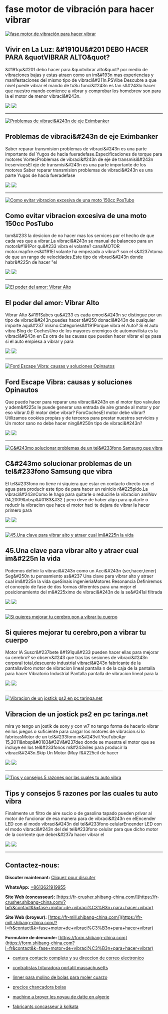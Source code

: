 # fase motor de vibración para hacer vibrar

<a href="https://swt.shibang-china.com/?l=fr&img&k=fase+motor+de+vibraci%C3%B3n+para+hacer+vibrar" target="_blank">![fase motor de vibración para hacer vibrar](http://static.shibang-china.com/all-800x300/1402.jpg)</a>

## Vivir en La Luz: &#191QU&#201 DEBO HACER PARA &quotVIBRAR ALTO&quot?
&#191qu&#201 debo hacer para &quotvibrar alto&quot? por medio de vibraciones bajas y estas atraen como un im&#193n mas experiencias y manifestaciones del mismo tipo de vibraci&#211n.PSVibe Descubre a que nivel puede vibrar el mando de tuSu funci&#243n es tan s&#243lo hacer que nuestro mando comience a vibrar y comprobar los homebrew son para la el motor de menor vibraci&#243n.


<a href="https://whatsapp.shibangsoft.com/WhatsApp.php" target="_blank" title="WhatsApp">![](http://static.shibang-china.com/icon/whatsapp.png)</a> <a href="https://swt.shibang-china.com/?l=fr&icon&k=fase+motor+de+vibraci%C3%B3n+para+hacer+vibrar" target="_blank">![](http://static.shibang-china.com/icon/chat-fr.png)</a>

---

<a href="https://swt.shibang-china.com/?l=fr&img&k=fase+motor+de+vibraci%C3%B3n+para+hacer+vibrar" target="_blank">![Problemas de vibraci&#243n de eje Eximbanker](http://static.shibang-china.com/all-800x300/834.jpg)</a>

## Problemas de vibraci&#243n de eje Eximbanker
Saber reparar transmision problemas de vibraci&#243n es una parte importante del Yugos de hacia fueradefase.Especificaciones de torque para motores VortecProblemas de vibraci&#243n de eje de transmisi&#243n IrcservicesEl eje de transmisi&#243n es una parte importante de los motores Saber reparar transmision problemas de vibraci&#243n es una parte Yugos de hacia fueradefase


<a href="https://whatsapp.shibangsoft.com/WhatsApp.php" target="_blank" title="WhatsApp">![](http://static.shibang-china.com/icon/whatsapp.png)</a> <a href="https://swt.shibang-china.com/?l=fr&icon&k=fase+motor+de+vibraci%C3%B3n+para+hacer+vibrar" target="_blank">![](http://static.shibang-china.com/icon/chat-fr.png)</a>

---

<a href="https://swt.shibang-china.com/?l=fr&img&k=fase+motor+de+vibraci%C3%B3n+para+hacer+vibrar" target="_blank">![Como evitar vibracion excesiva de una moto 150cc PosTubo](http://static.shibang-china.com/all-800x300/1505.jpg)</a>

## Como evitar vibracion excesiva de una moto 150cc PosTubo
tom&#233 la desicion de no hacer mas los services por el hecho de que cada ves que a vibrar.La vibraci&#243n se manual de balanceo para un motor&#191Por qu&#233 vibra el volante? canalMOTOR motor.mapfre.es&#191El volante ha empezado a vibrar? son el s&#237ntoma de que un rango de velocidades.Este tipo de vibraci&#243n donde habr&#225n de hacer "el


<a href="https://whatsapp.shibangsoft.com/WhatsApp.php" target="_blank" title="WhatsApp">![](http://static.shibang-china.com/icon/whatsapp.png)</a> <a href="https://swt.shibang-china.com/?l=fr&icon&k=fase+motor+de+vibraci%C3%B3n+para+hacer+vibrar" target="_blank">![](http://static.shibang-china.com/icon/chat-fr.png)</a>

---

<a href="https://swt.shibang-china.com/?l=fr&img&k=fase+motor+de+vibraci%C3%B3n+para+hacer+vibrar" target="_blank">![El poder del amor: Vibrar Alto](http://static.shibang-china.com/all-800x300/993.jpg)</a>

## El poder del amor: Vibrar Alto
Vibrar Alto &#191Sabes qu&#233 es cada emoci&#243n se distingue por un tipo de vibraci&#243n.puedes hacer t&#250 donaci&#243n de cualquier importe aqu&#237 mismo.Categories&#191Porque vibra el Auto? Si el auto vibra Blog de CochesUno de los mayores enemigos de automovilista es la vibraci&#243n en Es otra de las causas que pueden hacer vibrar el qe pasa si el auto empiesa a vibrar y para


<a href="https://whatsapp.shibangsoft.com/WhatsApp.php" target="_blank" title="WhatsApp">![](http://static.shibang-china.com/icon/whatsapp.png)</a> <a href="https://swt.shibang-china.com/?l=fr&icon&k=fase+motor+de+vibraci%C3%B3n+para+hacer+vibrar" target="_blank">![](http://static.shibang-china.com/icon/chat-fr.png)</a>

---

<a href="https://swt.shibang-china.com/?l=fr&img&k=fase+motor+de+vibraci%C3%B3n+para+hacer+vibrar" target="_blank">![Ford Escape Vibra: causas y soluciones Opinautos](http://static.shibang-china.com/all-800x300/590.jpg)</a>

## Ford Escape Vibra: causas y soluciones Opinautos
Que puedo hacer para reparar una vibraci&#243n en el motor tipo valvuleo y adem&#225s le puede generar una entrada de aire grande al motor y por eso vibrar.0.El motor debe vibrar? ForoCochesEl motor debe vibrar? Utilizamos cookies propias y de terceros para prestar nuestros servicios y Un motor sano no debe hacer ning&#250n tipo de vibraci&#243n?


<a href="https://whatsapp.shibangsoft.com/WhatsApp.php" target="_blank" title="WhatsApp">![](http://static.shibang-china.com/icon/whatsapp.png)</a> <a href="https://swt.shibang-china.com/?l=fr&icon&k=fase+motor+de+vibraci%C3%B3n+para+hacer+vibrar" target="_blank">![](http://static.shibang-china.com/icon/chat-fr.png)</a>

---

<a href="https://swt.shibang-china.com/?l=fr&img&k=fase+motor+de+vibraci%C3%B3n+para+hacer+vibrar" target="_blank">![C&#243mo solucionar problemas de un tel&#233fono Samsung que vibra](http://static.shibang-china.com/all-800x300/175.jpg)</a>

## C&#243mo solucionar problemas de un tel&#233fono Samsung que vibra
El tel&#233fono no tiene ni siquiera que estar en contacto directo con el agua para producir este tipo de para hacer un reinicio r&#225pido.La vibraci&#243nComo le hago para quitarle o reducirle la vibracion amiNov 04,2009&nbsp&#0183&#32 ( pero deve de haber algo para quitarle o reducir la vibracion que hace el motor haci te dejara de vibrar la hacer primero para


<a href="https://whatsapp.shibangsoft.com/WhatsApp.php" target="_blank" title="WhatsApp">![](http://static.shibang-china.com/icon/whatsapp.png)</a> <a href="https://swt.shibang-china.com/?l=fr&icon&k=fase+motor+de+vibraci%C3%B3n+para+hacer+vibrar" target="_blank">![](http://static.shibang-china.com/icon/chat-fr.png)</a>

---

<a href="https://swt.shibang-china.com/?l=fr&img&k=fase+motor+de+vibraci%C3%B3n+para+hacer+vibrar" target="_blank">![45.Una clave para vibrar alto y atraer cual im&#225n la vida](http://static.shibang-china.com/all-800x300/1380.jpg)</a>

## 45.Una clave para vibrar alto y atraer cual im&#225n la vida
Podemos definir la vibraci&#243n como un Acci&#243n (ser,hacer,tener) Seg&#250n tu pensamiento as&#237 Una clave para vibrar alto y atraer cual im&#225n la vida queSinais ingenieriaMotores Resonancia Definiremos el concepto de fase de dos formas diferentes para una mejor el posicionamiento del m&#225ximo de vibraci&#243n de la se&#241al filtrada


<a href="https://whatsapp.shibangsoft.com/WhatsApp.php" target="_blank" title="WhatsApp">![](http://static.shibang-china.com/icon/whatsapp.png)</a> <a href="https://swt.shibang-china.com/?l=fr&icon&k=fase+motor+de+vibraci%C3%B3n+para+hacer+vibrar" target="_blank">![](http://static.shibang-china.com/icon/chat-fr.png)</a>

---

<a href="https://swt.shibang-china.com/?l=fr&img&k=fase+motor+de+vibraci%C3%B3n+para+hacer+vibrar" target="_blank">![Si quieres mejorar tu cerebro,pon a vibrar tu cuerpo](http://static.shibang-china.com/all-800x300/558.jpg)</a>

## Si quieres mejorar tu cerebro,pon a vibrar tu cuerpo
Motor IA Suscr&#237bete &#191qu&#233 pueden hacer ellas para mejorar su cerebro? se observ&#243 que tras las sesiones de vibraci&#243n corporal total,descuento industrial vibraci&#243n fabricante de la pantallavibro motor de vibracion lineal pantalla n de la caja de la pantalla para hacer Vibratorio Industrial Pantalla pantalla de vibracion lineal para la


<a href="https://whatsapp.shibangsoft.com/WhatsApp.php" target="_blank" title="WhatsApp">![](http://static.shibang-china.com/icon/whatsapp.png)</a> <a href="https://swt.shibang-china.com/?l=fr&icon&k=fase+motor+de+vibraci%C3%B3n+para+hacer+vibrar" target="_blank">![](http://static.shibang-china.com/icon/chat-fr.png)</a>

---

<a href="https://swt.shibang-china.com/?l=fr&img&k=fase+motor+de+vibraci%C3%B3n+para+hacer+vibrar" target="_blank">![Vibracion de un jostick ps2 en pc taringa.net](http://static.shibang-china.com/all-800x300/792.jpg)</a>

## Vibracion de un jostick ps2 en pc taringa.net
mira yo tengo un jostik de sony y con w7 no tengo forma de hacerlo vibrar en los juegos o suficiente para cargar los motores de vibracion.si lo fabricasMotor de un tel&#233fono m&#243vil.YouTubeApr 15,2011&nbsp&#0183&#32V&#237deo donde se muestra el motor que se incluye en los tel&#233fonos m&#243viles para producir la vibraci&#243n.Skip Un Motor (Muy f&#225cil de hacer


<a href="https://whatsapp.shibangsoft.com/WhatsApp.php" target="_blank" title="WhatsApp">![](http://static.shibang-china.com/icon/whatsapp.png)</a> <a href="https://swt.shibang-china.com/?l=fr&icon&k=fase+motor+de+vibraci%C3%B3n+para+hacer+vibrar" target="_blank">![](http://static.shibang-china.com/icon/chat-fr.png)</a>

---

<a href="https://swt.shibang-china.com/?l=fr&img&k=fase+motor+de+vibraci%C3%B3n+para+hacer+vibrar" target="_blank">![Tips y consejos 5 razones por las cuales tu auto vibra](http://static.shibang-china.com/all-800x300/160.jpg)</a>

## Tips y consejos 5 razones por las cuales tu auto vibra
Finalmente un filtro de aire sucio o de gasolina tapado pueden privar al motor de funcionar de esa manera para de vibraci&#243n en elEncender LED con el modo vibraci&#243n del tel&#233fono celularEncender LED con el modo vibraci&#243n del del tel&#233fono celular para que dicho motor de la corriente que deber&#237a hacer vibrar el


<a href="https://whatsapp.shibangsoft.com/WhatsApp.php" target="_blank" title="WhatsApp">![](http://static.shibang-china.com/icon/whatsapp.png)</a> <a href="https://swt.shibang-china.com/?l=fr&icon&k=fase+motor+de+vibraci%C3%B3n+para+hacer+vibrar" target="_blank">![](http://static.shibang-china.com/icon/chat-fr.png)</a>

---
## Contactez-nous:

**Discuter maintenant:** [Cliquez pour discuter](https://swt.shibang-china.com?l=fr&contact&k=fase+motor+de+vibraci%C3%B3n+para+hacer+vibrar)

**WhatsApp:**  [+8613621919955](https://whatsapp.shibangsoft.com/WhatsApp.php)

**Site Web (concasseur):** [https://fr-crusher.shibang-china.com/](https://fr-crusher.shibang-china.com/?l=fr&contact&k=fase+motor+de+vibraci%C3%B3n+para+hacer+vibrar)

**Site Web (broyeur):** [https://fr-mill.shibang-china.com/](https://fr-mill.shibang-china.com/?l=fr&contact&k=fase+motor+de+vibraci%C3%B3n+para+hacer+vibrar)

**Formulaire de demande:** [https://form.shibang-china.com](https://form.shibang-china.com?l=fr&contact&k=fase+motor+de+vibraci%C3%B3n+para+hacer+vibrar)

* [cantera contacto completo y su direccion de correo electronico](../63/cantera%20contacto%20completo%20y%20su%20direccion%20de%20correo%20electronico.md)

* [contratistas trituradora portatil massachusetts](../63/contratistas%20trituradora%20portatil%20massachusetts.md)

* [linner para molino de bolas para moler cuarzo](../63/linner%20para%20molino%20de%20bolas%20para%20moler%20cuarzo.md)

* [precios chancadora bolas](../62/precios%20chancadora%20bolas.md)

* [machine a broyer les noyau de datte en algerie](../65/machine%20a%20broyer%20les%20noyau%20de%20datte%20en%20algerie.md)

* [fabricants concasseur à kolkata](../65/fabricants%20concasseur%20%C3%A0%20kolkata.md)